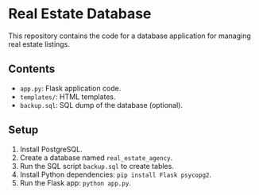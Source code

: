 # Real Estate Database

This repository contains the code for a database application for managing real estate listings.

## Contents

*   `app.py`: Flask application code.
*   `templates/`: HTML templates.
*   `backup.sql`: SQL dump of the database (optional).

## Setup

1.  Install PostgreSQL.
2.  Create a database named `real_estate_agency`.
3.  Run the SQL script `backup.sql` to create tables.
4.  Install Python dependencies: `pip install Flask psycopg2`.
5.  Run the Flask app: `python app.py`.
